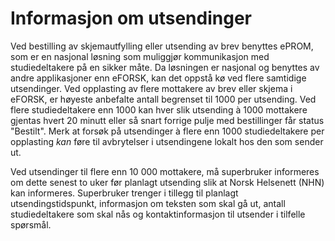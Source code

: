 # Informasjon om utsendinger

Ved bestilling av skjemautfylling eller utsending av brev benyttes ePROM, som er en nasjonal løsning som muliggjør kommunikasjon med studiedeltakere på en sikker måte. Da løsningen er nasjonal og benyttes av andre
applikasjoner enn eFORSK, kan det oppstå kø ved flere samtidige utsendinger. Ved opplasting av flere mottakere av brev eller skjema i eFORSK, er høyeste anbefalte antall begrenset til 1000 per utsending. Ved flere
studiedeltakere enn 1000 kan hver slik utsending à 1000 mottakere gjentas hvert 20 minutt eller så snart forrige pulje med bestillinger får status "Bestilt". Merk at forsøk på utsendinger à flere enn 1000 studiedeltakere per
opplasting *kan* føre til avbrytelser i utsendingene lokalt hos den som sender ut. 

Ved utsendinger til flere enn 10 000 mottakere, må superbruker informeres om dette senest to uker før planlagt utsending slik at Norsk Helsenett (NHN) kan informeres. Superbruker trenger i tillegg til planlagt 
utsendingstidspunkt, informasjon om teksten som skal gå ut, antall studiedeltakere som skal nås og kontaktinformasjon til utsender i tilfelle spørsmål.
